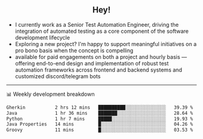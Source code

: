 <h2 align="center">Hey!</h2>

- I currently work as a Senior Test Automation Engineer, driving the integration of automated testing as a core component of the software development lifecycle
- Exploring a new project? I'm happy to support meaningful initiatives on a pro bono basis when the concept is compelling
-  available for paid engagements on both a project and hourly basis — offering end-to-end design and implementation of robust test automation frameworks across frontend and backend systems and customized discord/telegram bots
  
  -------
  
📊 Weekly development breakdown

<!--START_SECTION:waka-->

```txt
Gherkin           2 hrs 12 mins   ██████████░░░░░░░░░░░░░░░   39.39 %
Java              1 hr 36 mins    ███████░░░░░░░░░░░░░░░░░░   28.64 %
Python            1 hr 7 mins     █████░░░░░░░░░░░░░░░░░░░░   19.93 %
Java Properties   14 mins         █░░░░░░░░░░░░░░░░░░░░░░░░   04.26 %
Groovy            11 mins         █░░░░░░░░░░░░░░░░░░░░░░░░   03.53 %
```

<!--END_SECTION:waka-->
